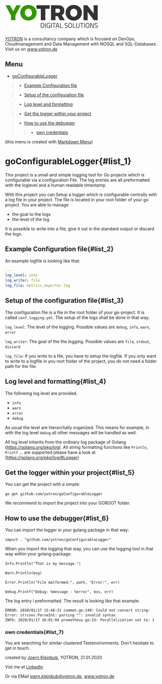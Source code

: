 #  [![yotron](logo-yotron.png)](http://www.yotron.de)

[YOTRON](http://www.yotron.de) is a consultancy company which is focused on DevOps, Cloudmanagement and 
Data Management with NOSQL and SQL-Databases. Visit us on [ www.yotron.de ](http://www.yotron.de)

## Menu

- [ goConfigurableLogger](#list_1)

>- [ Example Configuration file](#list_2)

>- [ Setup of the configuration file](#list_3)

>- [ Log level and formatting](#list_4)

>- [ Get the logger within your project](#list_5)

>- [ How to use the debugger](#list_6)

>>- [ own credentials](#list_7)

(this menu is created with [Markdown Menu](https://www.markdownmenu.com))

# goConfigurableLogger{#list_1}
This project is a small and simple logging tool for Go projects which is configurable via a configuration File. 
The log entries are all preformatted with the loglevel and a human readable timestamp. 

With this project you can Setup a logger which is configurable centrally with a log file in your project.
The file is located in your root folder of your go project. You are able to manage

- the goal to the logs
- the level of the log

It is possible to write into a file, give it out in the standard output or discard the logs.

## Example Configuration file{#list_2}
An example logfile is looking like that:
```yaml
---
log_level: info
log_writer: file
log_file: metrics_exporter.log
```

## Setup of the configuration file{#list_3}
The configuration file is a file in the root folder of your go-project. It is called `conf.logging.yml`.
The setup of the logs shall be done in that way.

`log_level`: The level of the logging. Possible values are `debug`, `info`, `warn`, `error`

`log_writer`: The goal of the the logging. Possible values are `file`, `stdout`, `discard`

`log_file`: If you write to a file, you have to setup the logfile. If you only want to write to a logfile in you root
folder of the project, you do not need a folder path for the file.

## Log level and formatting{#list_4}
The following log level are provided. 

- `info`
- `warn`
- `error`
- `debug`

As usual the level are hierarchally organized. 
This means for example, in with the log level `debug` all other messages will be handled as well. 

All log level inherits from the ordinary log package of Golang (https://golang.org/pkg/log). 
All string formatting functions like `Println`, `Printf` ... are supported please have a look at (https://golang.org/pkg/log/#Logger)

## Get the logger within your project{#list_5}
You can get the project with a simple:

`go get github.com/yotron/goConfigurableLogger`  

We recommend to import the project into your GOROOT folder.

## How to use the debugger{#list_6}
You can import the logger in your golang package in that way:

`import . "github.com/yotron/goConfigurableLogger"`

When you import the logging that way, you can use the logging tool in that way within your golang-package.

`Info.Println("That is my message.")`

`Warn.Println(msg)`

`Error.Println("File malformed:", path, "Error:", err)`

`Debug.Printf("Debug: %message - %error", mss, err)`

The log entry i preformatted. The result is looking like that example.
```log
ERROR: 2020/01/17 15:46:31 common.go:140: Could not convert string:  Error: strconv.ParseInt: parsing "": invalid syntax
INFO: 2020/01/17 16:01:04 prometheus.go:33: Parallelization set to: 1
```

### own credentials{#list_7}
You are searching for similar clustered Testenvironments. Don't hesitate to get in touch.

created by [Joern Kleinbub](https://github.com/joernkleinbub), YOTRON, 21.01.2020

Vist me at [LinkedIn](https://www.linkedin.com/in/j%C3%B6rn-kleinbub/) 

Or via EMail <joern.kleinbub@yotron.de>, www.yotron.de
